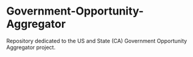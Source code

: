 # Government-Opportunity-Aggregator
Repository dedicated to the US and State (CA) Government Opportunity Aggregator project.
